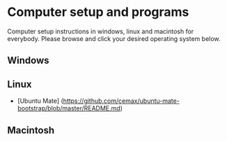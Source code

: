 # Computer setup and programs
Computer setup instructions in windows, linux and macintosh for everybody.
Please browse and click your desired operating system below.

## Windows

## Linux
- [Ubuntu Mate] (https://github.com/cemax/ubuntu-mate-bootstrap/blob/master/README.md)

## Macintosh
